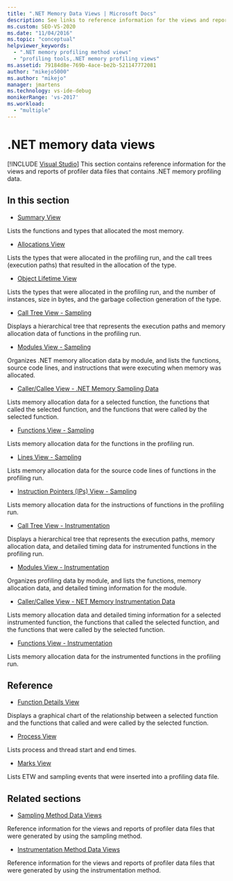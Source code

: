 ```yaml
---
title: ".NET Memory Data Views | Microsoft Docs"
description: See links to reference information for the views and reports of profiler data files that contain .NET memory profiling data.
ms.custom: SEO-VS-2020
ms.date: "11/04/2016"
ms.topic: "conceptual"
helpviewer_keywords:
  - ".NET memory profiling method views"
  - "profiling tools,.NET memory profiling views"
ms.assetid: 79184d8e-769b-4ace-be2b-521147772081
author: "mikejo5000"
ms.author: "mikejo"
manager: jmartens
ms.technology: vs-ide-debug
monikerRange: 'vs-2017'
ms.workload:
  - "multiple"
---
```

# .NET memory data views

 [!INCLUDE [Visual Studio](~/includes/applies-to-version/vs-windows-only.md)]
This section contains reference information for the views and reports of profiler data files that contains .NET memory profiling data.

## In this section
- [Summary View](../profiling/summary-view-dotnet-memory-data.md)

 Lists the functions and types that allocated the most memory.

- [Allocations View](../profiling/dotnet-memory-allocations-view.md)

 Lists the types that were allocated in the profiling run, and the call trees (execution paths) that resulted in the allocation of the type.

- [Object Lifetime View](../profiling/object-lifetime-view.md)

 Lists the types that were allocated in the profiling run, and the number of instances, size in bytes, and the garbage collection generation of the type.

- [Call Tree View - Sampling](../profiling/call-tree-view-dotnet-memory-sampling-data.md)

 Displays a hierarchical tree that represents the execution paths and memory allocation data of functions in the profiling run.

- [Modules View - Sampling](../profiling/modules-view-dotnet-memory-sampling-data.md)

 Organizes .NET memory allocation data by module, and lists the functions, source code lines, and instructions that were executing when memory was allocated.

- [Caller/Callee View - .NET Memory Sampling Data](../profiling/caller-callee-view-dotnet-memory-sampling-data.md)

 Lists memory allocation data for a selected function, the functions that called the selected function, and the functions that were called by the selected function.

- [Functions View - Sampling](../profiling/functions-view-dotnet-memory-sampling-data.md)

 Lists memory allocation data for the functions in the profiling run.

- [Lines View - Sampling](../profiling/lines-view-dotnet-memory-sampling-data.md)

 Lists memory allocation data for the source code lines of functions in the profiling run.

- [Instruction Pointers (IPs) View - Sampling](../profiling/instruction-pointers-ips-view-dotnet-memory-sampling-data.md)

 Lists memory allocation data for the instructions of functions in the profiling run.

- [Call Tree View - Instrumentation](../profiling/call-tree-view-dotnet-memory-instrumentation-data.md)

 Displays a hierarchical tree that represents the execution paths, memory allocation data, and detailed timing data for instrumented functions in the profiling run.

- [Modules View - Instrumentation](../profiling/modules-view-dotnet-memory-instrumentation-data.md)

 Organizes profiling data by module, and lists the functions, memory allocation data, and detailed timing information for the module.

- [Caller/Callee View - NET Memory Instrumentation Data](../profiling/caller-callee-view-net-memory-instrumentation-data.md)

 Lists memory allocation data and detailed timing information for a selected instrumented function, the functions that called the selected function, and the functions that were called by the selected function.

- [Functions View - Instrumentation](../profiling/functions-view-dotnet-memory-instrumentation-data.md)

 Lists memory allocation data for the instrumented functions in the profiling run.

## Reference
- [Function Details View](../profiling/function-details-view.md)

 Displays a graphical chart of the relationship between a selected function and the functions that called and were called by the selected function.

- [Process View](../profiling/process-view.md)

 Lists process and thread start and end times.

- [Marks View](../profiling/marks-view.md)

 Lists ETW and sampling events that were inserted into a profiling data file.

## Related sections
- [Sampling Method Data Views](../profiling/profiler-sampling-method-data-views.md)

 Reference information for the views and reports of profiler data files that were generated by using the sampling method.

- [Instrumentation Method Data Views](../profiling/instrumentation-method-data-views.md)

 Reference information for the views and reports of profiler data files that were generated by using the instrumentation method.
